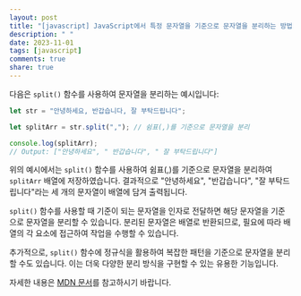 ```yaml
---
layout: post
title: "[javascript] JavaScript에서 특정 문자열을 기준으로 문자열을 분리하는 방법은?"
description: " "
date: 2023-11-01
tags: [javascript]
comments: true
share: true
---
```


다음은 `split()` 함수를 사용하여 문자열을 분리하는 예시입니다:

```javascript
let str = "안녕하세요, 반갑습니다, 잘 부탁드립니다";

let splitArr = str.split(","); // 쉼표(,)를 기준으로 문자열을 분리

console.log(splitArr);
// Output: ["안녕하세요", " 반갑습니다", " 잘 부탁드립니다"]
```

위의 예시에서는 `split()` 함수를 사용하여 쉼표(,)를 기준으로 문자열을 분리하여 `splitArr` 배열에 저장하였습니다. 결과적으로 "안녕하세요", "반갑습니다", "잘 부탁드립니다"라는 세 개의 문자열이 배열에 담겨 출력됩니다.

`split()` 함수를 사용할 때 기준이 되는 문자열을 인자로 전달하면 해당 문자열을 기준으로 문자열을 분리할 수 있습니다. 분리된 문자열은 배열로 반환되므로, 필요에 따라 배열의 각 요소에 접근하여 작업을 수행할 수 있습니다.

추가적으로, `split()` 함수에 정규식을 활용하여 복잡한 패턴을 기준으로 문자열을 분리할 수도 있습니다. 이는 더욱 다양한 분리 방식을 구현할 수 있는 유용한 기능입니다.

자세한 내용은 [MDN 문서](https://developer.mozilla.org/ko/docs/Web/JavaScript/Reference/Global_Objects/String/split)를 참고하시기 바랍니다.